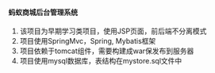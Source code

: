 #### 蚂蚁商城后台管理系统
1. 该项目为早期学习类项目，使用JSP页面，前后端不分离模式
2. 项目使用SpringMvc，Spring, Mybatis框架
3. 项目依赖于tomcat组件，需要构建成war保发布到服务器
4. 项目使用mysql数据库，表结构在mystore.sql文件中
